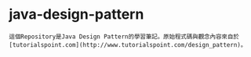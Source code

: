 # java-design-pattern
    這個Repository是Java Design Pattern的學習筆記。原始程式碼與觀念內容來自於[tutorialspoint.com](http://www.tutorialspoint.com/design_pattern)。
